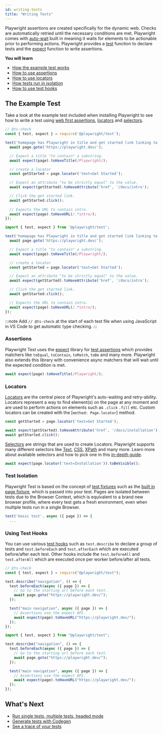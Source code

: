 ```yaml
---
id: writing-tests
title: "Writing Tests"
---
```


Playwright assertions are created specifically for the dynamic web. Checks are automatically retried until the necessary conditions are met. Playwright comes with [auto-wait](./actionability.md) built in meaning it waits for elements to be actionable prior to performing actions. Playwright provides a [test](./api/class-test.md) function to declare tests and the [expect](https://jestjs.io/docs/expect) function to write assertions.

**You will learn**

- [How the example test works](/writing-tests.md#the-example-test)
- [How to use assertions](/writing-tests.md#assertions)
- [How to use locators](/writing-tests.md#locators)
- [How tests run in isolation](/writing-tests.md#test-isolation)
- [How to use test hooks](/writing-tests.md#using-test-hooks)

## The Example Test

Take a look at the example test included when installing Playwright to see how to write a test using [web first assertions](/test-assertions.md), [locators](/locators.md) and [selectors](/selectors.md).

```js tab=js-js
// @ts-check
const { test, expect } = require('@playwright/test');

test('homepage has Playwright in title and get started link linking to the intro page', async ({ page }) => {
  await page.goto('https://playwright.dev/');

  // Expect a title "to contain" a substring.
  await expect(page).toHaveTitle(/Playwright/);

  // create a locator
  const getStarted = page.locator('text=Get Started');

  // Expect an attribute "to be strictly equal" to the value.
  await expect(getStarted).toHaveAttribute('href', '/docs/intro');

  // Click the get started link.
  await getStarted.click();
 
  // Expects the URL to contain intro.
  await expect(page).toHaveURL(/.*intro/);
});
```

```js tab=js-ts
import { test, expect } from '@playwright/test';

test('homepage has Playwright in title and get started link linking to the intro page', async ({ page }) => {
  await page.goto('https://playwright.dev/');

  // Expect a title "to contain" a substring.
  await expect(page).toHaveTitle(/Playwright/);

  // create a locator
  const getStarted = page.locator('text=Get Started');

  // Expect an attribute "to be strictly equal" to the value.
  await expect(getStarted).toHaveAttribute('href', '/docs/intro');

  // Click the get started link.
  await getStarted.click();

  // Expects the URL to contain intro.
  await expect(page).toHaveURL(/.*intro/);
});
```

:::note
Add `// @ts-check` at the start of each test file when using JavaScript in VS Code to get automatic type checking.
:::

### Assertions

Playwright Test uses the [expect](https://jestjs.io/docs/expect) library for [test assertions](./test-assertions.md) which provides matchers like `toEqual`, `toContain`, `toMatch`, `toBe` and many more. Playwright also extends this library with convenience async matchers that will wait until the expected condition is met.

```js
await expect(page).toHaveTitle(/Playwright/);
```


### Locators

[Locators](./locators.md) are the central piece of Playwright's auto-waiting and retry-ability. Locators represent a way to find element(s) on the page at any moment and are used to perform actions on elements such as `.click` `.fill` etc. Custom locators can be created with the [`method: Page.locator`] method.

```js
const getStarted = page.locator('text=Get Started');

await expect(getStarted).toHaveAttribute('href', '/docs/installation');
await getStarted.click();
```

[Selectors](./selectors.md) are strings that are used to create Locators. Playwright supports many different selectors like [Text](./selectors.md#text-selector), [CSS](./selectors.md#css-selector), [XPath](./selectors.md#xpath-selectors) and many more. Learn more about available selectors and how to pick one in this [in-depth guide](./selectors.md).


```js
await expect(page.locator('text=Installation')).toBeVisible();
```


### Test Isolation

Playwright Test is based on the concept of [test fixtures](./test-fixtures.md) such as the [built in page fixture](./test-fixtures#built-in-fixtures), which is passed into your test. Pages are isolated between tests due to the Browser Context, which is equivalent to a brand new browser profile, where every test gets a fresh environment, even when multiple tests run in a single Browser.

```js
test('basic test', async ({ page }) => {
  ...
```

### Using Test Hooks

You can use various [test hooks](./api/class-test.md) such as `test.describe` to declare a group of tests and `test.beforeEach` and `test.afterEach` which are executed before/after each test. Other hooks include the `test.beforeAll` and `test.afterAll` which are executed once per worker before/after all tests.

```js tab=js-js
// @ts-check
const { test, expect } = require("@playwright/test");

test.describe("navigation", () => {
  test.beforeEach(async ({ page }) => {
    // Go to the starting url before each test.
    await page.goto("https://playwright.dev/");
  });

  test("main navigation", async ({ page }) => {
    // Assertions use the expect API.
    await expect(page).toHaveURL("https://playwright.dev/");
  });
});
```

```js tab=js-ts
import { test, expect } from "@playwright/test";

test.describe("navigation", () => {
  test.beforeEach(async ({ page }) => {
    // Go to the starting url before each test.
    await page.goto("https://playwright.dev/");
  });

  test("main navigation", async ({ page }) => {
    // Assertions use the expect API.
    await expect(page).toHaveURL("https://playwright.dev/");
  });
});
```

## What's Next

- [Run single tests, multiple tests, headed mode](./running-tests.md)
- [Generate tests with Codegen](./codegen-intro.md)
- [See a trace of your tests](./trace-viewer-intro.md)